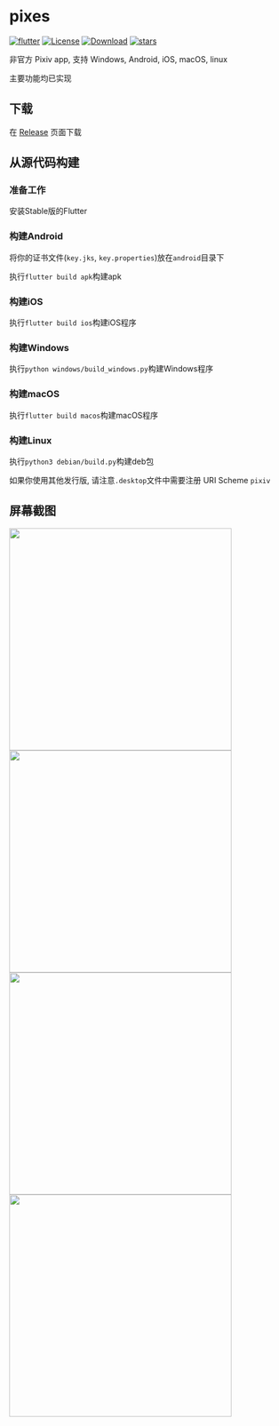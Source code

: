# pixes

[![flutter](https://img.shields.io/badge/flutter-3.22.1-blue)](https://flutter.dev/) 
[![License](https://img.shields.io/github/license/wgh136/pixes)](https://github.com/wgh136/pixes/blob/master/LICENSE)
[![Download](https://img.shields.io/github/v/release/wgh136/pixes)](https://github.com/wgh136/pixes)
[![stars](https://img.shields.io/github/stars/wgh136/pixes)](https://github.com/wgh136/pixes/stargazers)

非官方 Pixiv app, 支持 Windows, Android, iOS, macOS, linux

主要功能均已实现

## 下载

在 [Release](https://github.com/wgh136/pixes/releases) 页面下载

## 从源代码构建

### 准备工作

安装Stable版的Flutter

### 构建Android

将你的证书文件(`key.jks`, `key.properties`)放在`android`目录下

执行`flutter build apk`构建apk

### 构建iOS

执行`flutter build ios`构建iOS程序

### 构建Windows

执行`python windows/build_windows.py`构建Windows程序

### 构建macOS

执行`flutter build macos`构建macOS程序

### 构建Linux

执行`python3 debian/build.py`构建deb包

如果你使用其他发行版, 请注意`.desktop`文件中需要注册 URI Scheme `pixiv`

## 屏幕截图

<img src="screenshots/1.png" style="width: 400px">
<img src="screenshots/2.png" style="width: 400px">
<img src="screenshots/3.png" style="width: 400px">
<img src="screenshots/4.png" style="width: 400px">